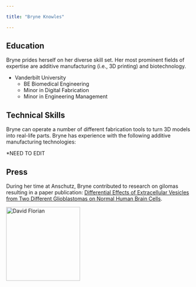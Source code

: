 ```yaml
---

title: "Bryne Knowles"

---
```


## Education

Bryne prides herself on her diverse skill set. Her most prominent fields of expertise are additive manufacturing (i.e., 3D printing) and biotechnology. 

* Vanderbilt University
  * BE Biomedical Engineering
  * Minor in Digital Fabrication
  * Minor in Engineering Management 


## Technical Skills

Bryne can operate a number of different fabrication tools to turn 3D models into real-life parts. Bryne has experience with the following additive manufacturing technologies:

*NEED TO EDIT


## Press 

During her time at Anschutz, Bryne contributed to research on gilomas resulting in a paper publication: [Differential Effects of Extracellular Vesicles from Two Different Glioblastomas on Normal Human Brain Cells](https://pubmed.ncbi.nlm.nih.gov/39585062/).

<img src="/assets/img/David_Headshot_web2.jpg" alt="David Florian" style="width:200px;"/>
